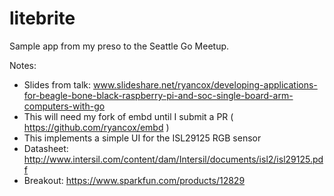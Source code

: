 litebrite
=========

Sample app from my preso to the Seattle Go Meetup. 

Notes:
  - Slides from talk: www.slideshare.net/ryancox/developing-applications-for-beagle-bone-black-raspberry-pi-and-soc-single-board-arm-computers-with-go
  - This will need my fork of embd until I submit a PR ( https://github.com/ryancox/embd )
  - This implements a simple UI for the ISL29125 RGB sensor
  - Datasheet: http://www.intersil.com/content/dam/Intersil/documents/isl2/isl29125.pdf
  - Breakout: https://www.sparkfun.com/products/12829
